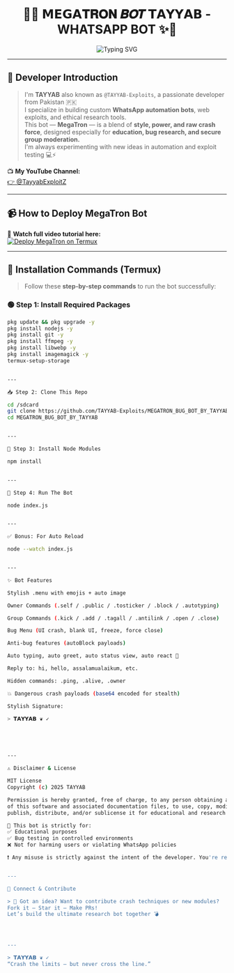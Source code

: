 
<h1 align="center">🤖✨ 𝗠𝗘𝗚𝗔𝐓𝐑𝐎𝐍 𝑩𝑶𝑻 𝗧𝗔𝗬𝗬𝗔𝗕 - WHATSAPP BOT ✨🤖</h1>
<p align="center">
   <img src="https://readme-typing-svg.demolab.com?font=Fira+Code&size=22&pause=1000&color=00FF9F&center=true&width=440&lines=Created+By+TAYYAB+%E2%9D%A6%EF%B8%8F+✓;Powerful+BugBot+With+Crash+Features;Built+With+🔥+Baileys+API" alt="Typing SVG" />
</p>

---

## 👑 Developer Introduction

> I'm **TAYYAB** also known as `@TAYYAB-Exploits`, a passionate developer from Pakistan 🇵🇰  
I specialize in building custom **WhatsApp automation bots**, web exploits, and ethical research tools.  
This bot — **MegaTron** — is a blend of **style, power, and raw crash force**, designed especially for **education, bug research, and secure group moderation.**  
I'm always experimenting with new ideas in automation and exploit testing 💻⚡

📺 **My YouTube Channel:**  
[👉 @TayyabExploitZ](https://www.youtube.com/@TayyabExploitZ)

---

## 📹 How to Deploy MegaTron Bot

🎥 **Watch full video tutorial here:**  
[![Deploy MegaTron on Termux](https://img.shields.io/badge/YOUTUBE-WATCH%20NOW-red?logo=youtube)](https://youtu.be/fSxWt660Z2U?si=gSJYdiLIYvOFIvuZ)

---

## 🚀 Installation Commands (Termux)

> Follow these **step-by-step commands** to run the bot successfully:

### 🟢 Step 1: Install Required Packages
```bash
pkg update && pkg upgrade -y
pkg install nodejs -y
pkg install git -y
pkg install ffmpeg -y
pkg install libwebp -y
pkg install imagemagick -y
termux-setup-storage


---

📥 Step 2: Clone This Repo

cd /sdcard
git clone https://github.com/TAYYAB-Exploits/MEGATRON_BUG_BOT_BY_TAYYAB
cd MEGATRON_BUG_BOT_BY_TAYYAB


---

🧱 Step 3: Install Node Modules

npm install


---

🔐 Step 4: Run The Bot

node index.js


---

✅ Bonus: For Auto Reload

node --watch index.js


---

✨ Bot Features

Stylish .menu with emojis + auto image

Owner Commands (.self / .public / .tosticker / .block / .autotyping)

Group Commands (.kick / .add / .tagall / .antilink / .open / .close)

Bug Menu (UI crash, blank UI, freeze, force close)

Anti-bug features (autoBlock payloads)

Auto typing, auto greet, auto status view, auto react 💖

Reply to: hi, hello, assalamualaikum, etc.

Hidden commands: .ping, .alive, .owner

💥 Dangerous crash payloads (base64 encoded for stealth)

Stylish Signature:

> 𝗧𝗔𝗬𝗬𝗔𝗕 ❦️ ✓





---

⚠️ Disclaimer & License

MIT License
Copyright (c) 2025 TAYYAB

Permission is hereby granted, free of charge, to any person obtaining a copy
of this software and associated documentation files, to use, copy, modify, merge,
publish, distribute, and/or sublicense it for educational and research purposes.

🚫 This bot is strictly for:
✅ Educational purposes
✅ Bug testing in controlled environments
❌ Not for harming users or violating WhatsApp policies

❗ Any misuse is strictly against the intent of the developer. You're responsible for your own actions.


---

🧠 Connect & Contribute

> 💬 Got an idea? Want to contribute crash techniques or new modules?
Fork it — Star it — Make PRs!
Let’s build the ultimate research bot together 💣




---

> 𝗧𝗔𝗬𝗬𝗔𝗕 ❦️ ✓
“Crash the limits — but never cross the line.”
